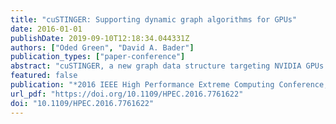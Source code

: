 ```yaml
---
title: "cuSTINGER: Supporting dynamic graph algorithms for GPUs"
date: 2016-01-01
publishDate: 2019-09-10T12:18:34.044331Z
authors: ["Oded Green", "David A. Bader"]
publication_types: ["paper-conference"]
abstract: "cuSTINGER, a new graph data structure targeting NVIDIA GPUs is designed for streaming graphs that evolve over time. cuSTINGER enables algorithm designers greater productivity and efficiency for implementing GPU-based analytics, relieving programmers of managing memory and data placement. In comparison with static graph data structures, which may require transferring the entire graph back and forth between the device and the host memories for each update or require reconstruction on the device, cuSTINGER only requires transferring the updates themselves; reducing the total amount of data transferred. cuSTINGER gives users the flexibility, based on application needs, to update the graph one edge at a time or through batch updates. cuSTINGER supports extremely high update rates, over 1 million updates per second for mid-size batched with 10k updates and 10 million updates per second for large batches with millions of updates."
featured: false
publication: "*2016 IEEE High Performance Extreme Computing Conference, HPEC 2016, Waltham, MA, USA, September 13-15, 2016*"
url_pdf: "https://doi.org/10.1109/HPEC.2016.7761622"
doi: "10.1109/HPEC.2016.7761622"
---
```


